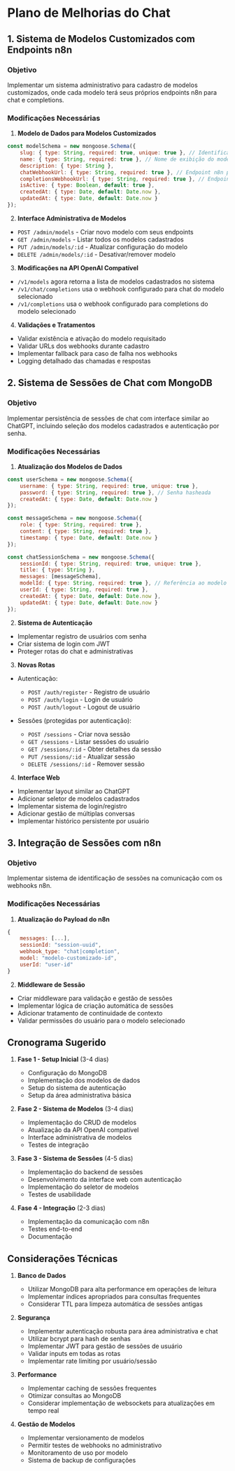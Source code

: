 # Plano de Melhorias do Chat

## 1. Sistema de Modelos Customizados com Endpoints n8n

### Objetivo
Implementar um sistema administrativo para cadastro de modelos customizados, onde cada modelo terá seus próprios endpoints n8n para chat e completions.

### Modificações Necessárias

1. **Modelo de Dados para Modelos Customizados**
```javascript
const modelSchema = new mongoose.Schema({
    slug: { type: String, required: true, unique: true }, // Identificador único do modelo (ex: "gpt-custom-1")
    name: { type: String, required: true }, // Nome de exibição do modelo
    description: { type: String },
    chatWebhookUrl: { type: String, required: true }, // Endpoint n8n para chat
    completionsWebhookUrl: { type: String, required: true }, // Endpoint n8n para completions
    isActive: { type: Boolean, default: true },
    createdAt: { type: Date, default: Date.now },
    updatedAt: { type: Date, default: Date.now }
});
```

2. **Interface Administrativa de Modelos**
- `POST /admin/models` - Criar novo modelo com seus endpoints
- `GET /admin/models` - Listar todos os modelos cadastrados
- `PUT /admin/models/:id` - Atualizar configuração do modelo
- `DELETE /admin/models/:id` - Desativar/remover modelo

3. **Modificações na API OpenAI Compatível**
- `/v1/models` agora retorna a lista de modelos cadastrados no sistema
- `/v1/chat/completions` usa o webhook configurado para chat do modelo selecionado
- `/v1/completions` usa o webhook configurado para completions do modelo selecionado

4. **Validações e Tratamentos**
- Validar existência e ativação do modelo requisitado
- Validar URLs dos webhooks durante cadastro
- Implementar fallback para caso de falha nos webhooks
- Logging detalhado das chamadas e respostas

## 2. Sistema de Sessões de Chat com MongoDB

### Objetivo
Implementar persistência de sessões de chat com interface similar ao ChatGPT, incluindo seleção dos modelos cadastrados e autenticação por senha.

### Modificações Necessárias

1. **Atualização dos Modelos de Dados**

```javascript
const userSchema = new mongoose.Schema({
    username: { type: String, required: true, unique: true },
    password: { type: String, required: true }, // Senha hasheada
    createdAt: { type: Date, default: Date.now }
});

const messageSchema = new mongoose.Schema({
    role: { type: String, required: true },
    content: { type: String, required: true },
    timestamp: { type: Date, default: Date.now }
});

const chatSessionSchema = new mongoose.Schema({
    sessionId: { type: String, required: true, unique: true },
    title: { type: String },
    messages: [messageSchema],
    modelId: { type: String, required: true }, // Referência ao modelo customizado
    userId: { type: String, required: true },
    createdAt: { type: Date, default: Date.now },
    updatedAt: { type: Date, default: Date.now }
});
```

2. **Sistema de Autenticação**
- Implementar registro de usuários com senha
- Criar sistema de login com JWT
- Proteger rotas do chat e administrativas

3. **Novas Rotas**
- Autenticação:
  - `POST /auth/register` - Registro de usuário
  - `POST /auth/login` - Login de usuário
  - `POST /auth/logout` - Logout de usuário

- Sessões (protegidas por autenticação):
  - `POST /sessions` - Criar nova sessão
  - `GET /sessions` - Listar sessões do usuário
  - `GET /sessions/:id` - Obter detalhes da sessão
  - `PUT /sessions/:id` - Atualizar sessão
  - `DELETE /sessions/:id` - Remover sessão

4. **Interface Web**
- Implementar layout similar ao ChatGPT
- Adicionar seletor de modelos cadastrados
- Implementar sistema de login/registro
- Adicionar gestão de múltiplas conversas
- Implementar histórico persistente por usuário

## 3. Integração de Sessões com n8n

### Objetivo
Implementar sistema de identificação de sessões na comunicação com os webhooks n8n.

### Modificações Necessárias

1. **Atualização do Payload do n8n**
```javascript
{
    messages: [...],
    sessionId: "session-uuid",
    webhook_type: "chat|completion",
    model: "modelo-customizado-id",
    userId: "user-id"
}
```

2. **Middleware de Sessão**
- Criar middleware para validação e gestão de sessões
- Implementar lógica de criação automática de sessões
- Adicionar tratamento de continuidade de contexto
- Validar permissões do usuário para o modelo selecionado

## Cronograma Sugerido

1. **Fase 1 - Setup Inicial** (3-4 dias)
   - Configuração do MongoDB
   - Implementação dos modelos de dados
   - Setup do sistema de autenticação
   - Setup da área administrativa básica

2. **Fase 2 - Sistema de Modelos** (3-4 dias)
   - Implementação do CRUD de modelos
   - Atualização da API OpenAI compatível
   - Interface administrativa de modelos
   - Testes de integração

3. **Fase 3 - Sistema de Sessões** (4-5 dias)
   - Implementação do backend de sessões
   - Desenvolvimento da interface web com autenticação
   - Implementação do seletor de modelos
   - Testes de usabilidade

4. **Fase 4 - Integração** (2-3 dias)
   - Implementação da comunicação com n8n
   - Testes end-to-end
   - Documentação

## Considerações Técnicas

1. **Banco de Dados**
   - Utilizar MongoDB para alta performance em operações de leitura
   - Implementar índices apropriados para consultas frequentes
   - Considerar TTL para limpeza automática de sessões antigas

2. **Segurança**
   - Implementar autenticação robusta para área administrativa e chat
   - Utilizar bcrypt para hash de senhas
   - Implementar JWT para gestão de sessões de usuário
   - Validar inputs em todas as rotas
   - Implementar rate limiting por usuário/sessão

3. **Performance**
   - Implementar caching de sessões frequentes
   - Otimizar consultas ao MongoDB
   - Considerar implementação de websockets para atualizações em tempo real

4. **Gestão de Modelos**
   - Implementar versionamento de modelos
   - Permitir testes de webhooks no administrativo
   - Monitoramento de uso por modelo
   - Sistema de backup de configurações